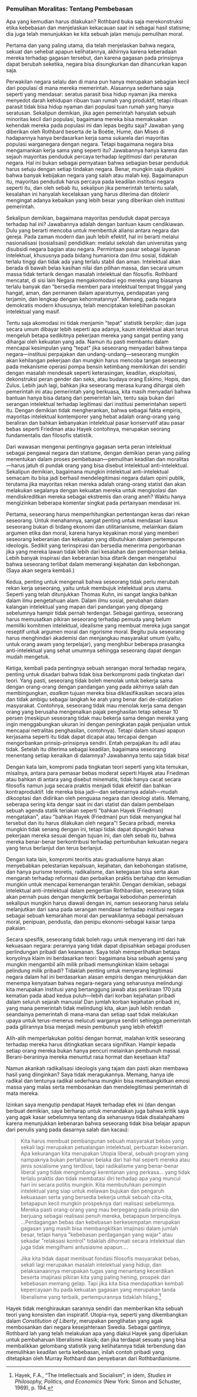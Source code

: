 ### Pemulihan Moralitas: Tentang Pembebasan

Apa yang kemudian harus dilakukan? Rothbard buka saja merekonstruksi etika kebebasan dan menjelaskan kekacauan saat ini sebagai hasil statisme; dia juga telah menunjukkan ke kita sebuah jalan menuju pemulihan moral.

Pertama dan yang paling utama, dia telah menjelaskan bahwa negara, sekuat dan sehebat apapun kelihatannya, akhirnya karena keberadaan mereka terhadap gagasan tersebut, dan karena gagasan pada prinsipnya dapat berubah seketika, negara bisa disungkurkan dan dihancurkan kapan saja.

Perwakilan negara selalu dan di mana pun hanya merupakan sebagian kecil dari populasi di mana mereka memerintah. Alasannya sederhana saja seperti yang mendasar: seratus parasit bisa hidup nyaman jika mereka menyedot darah kehidupan ribuan tuan rumah yang produktif, tetapi ribuan parasit tidak bisa hidup nyaman dari populasi tuan rumah yang hanya seratusan. Sekalipun demikian, jika agen pemerintah hanyalah sebuah minoritas kecil dari populasi, bagaimana mereka bisa memaksakan kehendak mereka pada populasi ini dan lepas begitu saja? Jawaban yang diberikan oleh Rothbard beserta de la Boétie, Hume, dan Mises di hadapannya hanya berdasarkan kerja sama sukarela dari mayoritas populasi warganegara dengan negara. Tetapi bagaimana negara bisa mengamankan kerja sama yang seperti itu? Jawabannya hanya karena dan sejauh mayoritas penduduk percaya terhadap *legitimasi* dari peraturan negara. Hal ini bukan sebagai pernyataan bahwa sebagian besar penduduk harus setuju dengan setiap tindakan negara. Benar, mungkin saja diyakini bahwa banyak kebijakan negara yang salah atau malah keji. Bagaimanapun itu, mayoritas penduduk harus percaya pada keadilan institusi negara seperti itu, dan oleh sebab itu, sekalipun jika pemerintah tertentu salah, kesalahan ini hanyalah kecelakaan yang harus diterima dan ditolerir mengingat adanya kebaikan yang lebih besar yang diberikan oleh institusi pemerintah.

Sekalipun demikian, bagaimana mayoritas penduduk dapat percaya terhadap hal ini? Jawabannya adalah dengan bantuan kaum cendikiawan. Dulu yang berarti mencoba untuk membentuk aliansi antara negara dan gereja. Pada zaman modern dan jauh lebih efektif, hal ini berarti melalui nasionalisasi (sosialisasi) pendidikan: melalui sekolah dan universitas yang disubsidi negara bagian atau negara. Permintaan pasar sebagai layanan intelektual, khususnya pada bidang humaniora dan ilmu sosial, tidaklah terlalu tinggi dan tidak ada yang terlalu stabil dan aman. Intelektual akan berada di bawah belas kasihan nilai dan pilihan massa, dan secara umum massa tidak tertarik dengan masalah intelektual dan filosofis. Rothbard mencatat, di sisi lain Negara mengakomodasi ego mereka yang biasanya terlalu banyak dan “bersedia memberi para intelektual tempat tinggal yang hangat, aman, dan permanen dalam aparaturnya, pendapatan yang terjamin, dan lengkap dengan kehormatannya”. Memang, pada negara demokratis modern khususnya, telah menciptakan kelebihan pasokan intelektual yang masif.

Tentu saja akomodasi ini tidak menjamin "tepat" statistik berpikir; dan juga secara umum dibayar lebih seperti apa adanya, kaum intelektual akan terus mengeluh betapa sedikitnya pekerjaan mereka yang sangat penting yang dihargai oleh kekuatan yang ada. Namun itu pasti membantu dalam mencapai kesimpulan yang "tepat" jika seseorang menyadari bahwa tanpa negara—institusi perpajakan dan undang-undang—seseorang mungkin akan kehilangan pekerjaan dan mungkin harus mencoba tangan seseorang pada mekanisme operasi pompa bensin ketimbang memikirkan diri sendiri dengan masalah mendesak seperti keterasingan, keadilan, eksploitasi, dekonstruksi peran gender dan seks, atau budaya orang Eskimo, Hopis, dan Zulus. Lebih jauh lagi, bahkan jika seseorang merasa kurang dihargai oleh pemerintah ini atau pemerintah yang berkuasa, kita masih menyadari bahwa bantuan hanya bisa datang dari pemerintah lain, tentu saja bukan dari serangan intelektual terhadap legitimasi dari institusi pemerintahan seperti itu. Dengan demikian tidak mengherankan, bahwa sebagai fakta empiris, mayoritas intelektual kontemporer yang hebat adalah orang-orang yang beraliran dan bahkan kebanyakan intelektual pasar konservatif atau pasar bebas seperti Friedman atau Hayek contohnya, merupakan seorang fundamentalis dan filosofis statistik.

Dari wawasan mengenai pentingnya gagasan serta peran intelektual sebagai pengawal negara dan statisme, dengan demikian peran yang paling menentukan dalam proses pembebasan—pemulihan keadilan dan moralitas—harus jatuh di pundak orang yang bisa disebut intelektual anti-intelektual. Sekalipun demikian, bagaimana mungkin intelektual anti-intelektual semacam itu bisa jadi berhasil mendelegitimasi negara dalam opini publik, terutama jika mayoritas rekan mereka adalah orang-orang statist dan akan melakukan segalanya dengan kekuatan mereka untuk mengisolasi dan mendiskreditkan mereka sebagai ekstremis dan orang aneh? Waktu hanya mengizinkan beberapa komentar singkat pada pertanyaan mendasar ini.

Pertama, seseorang harus memperhitungkan pertentangan keras dari rekan seseorang. Untuk menahannya, sangat penting untuk mendasari kasus seseorang bukan di bidang ekonomi dan utilitarianisme, melainkan dalam argumen etika dan moral, karena hanya keyakinan moral yang memberi seseorang keberanian dan kekuatan yang dibutuhkan dalam pertempuran ideologis. Sedikit yang terinspirasi dan bersedia menerima pengorbanan jika yang mereka lawan tidak lebih dari kesalahan dan pemborosan belaka. Lebih banyak inspirasi dan keberanian bisa ditarik dengan mengetahui bahwa seseorang terlibat dalam memerangi kejahatan dan kebohongan. (Saya akan segera kembali.)

Kedua, penting untuk mengenali bahwa seseorang tidak perlu merubah rekan kerja seseorang, yaitu untuk membujuk intelektual arus utama. Seperti yang telah ditunjukkan Thomas Kuhn, ini sangat langka bahkan dalam ilmu pengetahuan alam. Dalam ilmu sosial, perubahan dalam kalangan intelektual yang mapan dari pandangan yang dipegang sebelumnya hampir tidak pernah terdengar. Sebagai gantinya, seseorang harus memusatkan pikiran seseorang terhadap pemuda yang belum memiliki komitmen intelektual, idealisme yang membuat mereka juga sangat reseptif untuk argumen moral dan rigorisme moral. Begitu pula seseorang harus menghindari akademisi dan menjangkau masyarakat umum (yaitu, untuk orang awam yang terpelajar), yang menghibur beberapa prasangka anti-intelektual yang sehat umumnya sehingga seseorang dapat dengan mudah mengetuk.

Ketiga, kembali pada pentingnya sebuah serangan moral terhadap negara, penting untuk disadari bahwa tidak bisa berkompromi pada tingkatan dari teori. Yang pasti, seseorang tidak boleh menolak untuk bekerja sama dengan orang-orang dengan pandangan yang pada akhirnya salah dan membingungkan, *asalkan* tujuan mereka bisa diklasifikasikan secara jelas dan tidak ambigu sebagai langkah ke arah yang benar dari de-statization masyarakat. Contohnya, seseorang tidak mau menolak kerja sama dengan orang yang berusaha mengenalkan pajak penghasilan tetap sebesar 10 persen (meskipun seseorang tidak mau bekerja sama dengan mereka yang ingin menggabungkan ukuran ini dengan peningkatan pajak penjualan untuk mencapai netralitas penghasilan, contohnya). Tetapi dalam situasi apapun kerjasama seperti itu tidak dapat dicapai atau tercapai dengan mengorbankan prinsip-prinsipnya sendiri. Entah perpajakan itu adil atau tidak. Setelah itu diterima sebagai keadilan, bagaimana seseorang menentang setiap kenaikan di dalamnya? Jawabannya tentu saja tidak bisa!

Dengan kata lain, kompromi pada tingkatan teori seperti yang kita temukan, misalnya, antara para pemasar bebas moderat seperti Hayek atau Friedman atau bahkan di antara yang disebut minematis, tidak hanya cacat secara filosofis namun juga secara praktis menjadi tidak efektif dan bahkan kontraproduktif. Ide mereka bisa jadi—dan sebenarnya adalah—mudah dikooptasi dan didirikan oleh penguasa negara dan ideologi statis. Memang, seberapa sering kita dengar saat ini dari statist dan dalam pembelaan sebuah agenda statik teriakan seperti "bahkan Hayek (Friedman) mengatakan", atau "bahkan Hayek (Friedman) pun tidak menyangkal hal tersebut dan itu harus dilakukan oleh negara"! Secara pribadi, mereka mungkin tidak senang dengan ini, tetapi tidak dapat dipungkiri bahwa pekerjaan mereka sesuai dengan tujuan ini, dan oleh sebab itu, bahwa mereka benar-benar berkontribusi terhadap pertumbuhan kekuatan negara yang terus berlanjut dan terus berlanjut.

Dengan kata lain, kompromi teoritis atau gradualisme hanya akan menyebabkan pelestarian kepalsuan, kejahatan, dan kebohongan statisme, dan hanya purisme teoretis, radikalisme, dan ketegasan bisa serta akan mengarah terhadap reformasi dan perbaikan praktis bertahap dan kemudian mungkin untuk mencapai kemenangan terakhir. Dengan demikian, sebagai intelektual anti-intelektual dalam pengertian Rothbardian, seseorang tidak akan pernah puas dengan mengkritik berbagai kebodohan pemerintah sekalipun mungkin harus diawali dengan ini, namun seseorang harus selalu melanjutkan dari sana pada serangan mendasar terhadap institusi negara sebagai sebuah kemarahan moral dan perwakilannya sebagai pemalsuan moral, penipuan, pendusta, dan penipu ekonomi-sebagai kaisar tanpa pakaian.

Secara spesifik, seseorang tidak boleh ragu untuk menyerang inti dari hak kekuasaan negara: perannya yang tidak dapat dipisahkan sebagai produsen perlindungan pribadi dan keamanan. Saya telah memperlihatkan betapa konyolnya klaim ini berdasarkan teori: bagaimana bisa sebuah agensi yang mungkin mengambil alih milik pribadi memungkinkan klaim sebagai pelindung milik pribadi? Tidaklah penting untuk menyerang legitimasi negara dalam hal ini berdasarkan alasan empiris dengan menunjukkan dan menempa kenyataan bahwa negara-negara yang seharusnya melindungi kita merupakan institusi yang bertanggung jawab atas perkiraan 170 juta kematian pada abad kedua puluh—lebih dari korban kejahatan pribadi dalam seluruh sejarah manusia! Dan jumlah korban kejahatan pribadi ini, yang mana pemerintah tidak melindungi kita, akan jauh lebih rendah seandainya pemerintah di mana-mana dan setiap saat tidak melakukan upaya untuk terus-menerus melucuti warganya sendiri sehingga pemerintah pada gilirannya bisa menjadi mesin pembunuh yang lebih efektif!

Alih-alih memperlakukan politisi dengan hormat, malahan kritik seseorang terhadap mereka harus ditingkatkan secara signifikan. Hampir kepada setiap orang mereka bukan hanya pencuri melainkan pembunuh massal. Berani-beraninya mereka menuntut rasa hormat dan kesetiaan kita?

Namun akankah radikalisasi ideologis yang tajam dan pasti akan membawa hasil yang diinginkan? Saya tidak meragukannya. Memang, hanya ide radikal dan tentunya radikal sederhana mungkin bisa membangkitkan emosi massa yang malas serta membosankan dan mendelegitimasi pemerintah di mata mereka.

Izinkan saya mengutip pendapat Hayek terhadap efek ini (dan dengan berbuat demikian, saya berharap untuk menandakan juga bahwa kritik saya yang agak kasar sebelumnya tentang dia seharusnya tidak disalahpahami karena menunjukkan kebenaran bahwa seseorang tidak bisa belajar apapun dari penulis yang pada dasarnya salah dan kacau):

> Kita harus membuat pembangunan sebuah masyarakat bebas yang sekali lagi merupakan petualangan intelektual, perbuatan keberanian. Apa kekurangan kita merupakan Utopia liberal, sebuah program yang nampaknya bukan pertahanan belaka dari hal-hal seperti mereka atau jenis sosialisme yang terdilusi, tapi radikalisme yang benar-benar liberal yang tidak mengimbangi kerentanan yang perkasa... yang tidak terlalu praktis dan tidak membatasi diri terhadap apa yang muncul hari ini secara politis mungkin. Kita membutuhkan pemimpin intelektual yang siap untuk melawan bujukan dan pengaruh kekuasaan serta yang bersedia bekerja untuk sebuah cita-cita, betapapun kecil mungkin prospeknya dari realisasi sebelumnya. Mereka pasti orang-orang yang mau berpegang pada prinsip dan berjuang sebagai realisasi penuh mereka, betapapun terpencilnya. ...Perdagangan bebas dan kebebasan berkesempatan merupakan gagasan yang masih bisa membangkitkan imajinasi dalam jumlah besar, tetapi hanya "kebebasan perdagangan yang wajar" atau sekadar "relaksasi kontrol" tidaklah dihormati secara intelektual dan juga tidak mengilhami antusiasme apapun....
>
> Jika kita tidak dapat membuat fondasi filosofis masyarakat bebas, sekali lagi merupakan masalah intelektual yang hidup, dan pelaksanaannya merupakan tugas yang menantang kecerdikan beserta imajinasi pikiran kita yang paling hening, prospek dari kebebasan memang gelap. Tapi jika kita bisa mendapatkan kembali kepercayaan itu pada kekuatan gagasan yang merupakan tanda liberalisme yang terbaik, pertempurannya tidaklah hilang.[^2]

[^2]: Hayek, F.A., “The Intellectuals and Socialism”, in idem, *Studies in Philosophy, Politics, and Economics* (New York: Simon and Schuster, 1969), p. 194.

Hayek tidak menghiraukan sarannya sendiri dan memberikan kita sebuah teori yang konsisten dan inspiratif. Utopia-nya, seperti yang dikembangkan dalam *Constitution of Liberty*, merupakan penglihatan yang agak membosankan dari negara kesejahteraan Swedia. Sebagai gantinya, Rothbard lah yang telah melakukan apa yang diakui Hayek yang diperlukan untuk pembaharuan liberalisme klasik; dan jika terdapat sesuatu yang bisa membalikkan gelombang statistik yang kelihatannya tidak terbendung dan memulihkan keadilan serta kebebasan, inilah contoh pribadi yang ditetapkan oleh Murray Rothbard dan penyebaran dari Rothbardianisme.
